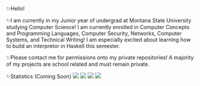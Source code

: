 ✨Hello!

✨I am currently in my Junior year of undergrad at Montana State University studying Computer Science! I am currently enrolled in Computer Concepts and Programming Languages, Computer Security, Networks, Computer Systems, and Technical Writing! I am especially excited about learning how to build an interpretor in Haskell this semester. 

✨Please contact me for permissions onto my private repositories! A majority of my projects are school related and must remain private.

✨Statistics (Coming Soon)
![](https://raw.githubusercontent.com/victoria406/github-stats/master/generated/overview.svg#gh-dark-mode-only)
![](https://raw.githubusercontent.com/victoria406/github-stats/master/generated/overview.svg#gh-light-mode-only)
![](https://raw.githubusercontent.com/victoria406/github-stats/master/generated/languages.svg#gh-dark-mode-only)
![](https://raw.githubusercontent.com/victoria406/github-stats/master/generated/languages.svg#gh-light-mode-only)
<!--
**victoria406/victoria406** is a ✨ _special_ ✨ repository because its `README.md` (this file) appears on your GitHub profile.

Here are some ideas to get you started:

- 🔭 I’m currently working on ...
- 🌱 I’m currently learning ...
- 👯 I’m looking to collaborate on ...
- 🤔 I’m looking for help with ...
- 💬 Ask me about ...
- 📫 How to reach me: ...
- 😄 Pronouns: ...
- ⚡ Fun fact: ...
-->
